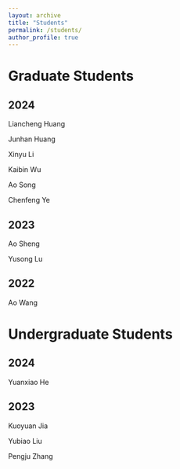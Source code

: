 ```yaml
---
layout: archive
title: "Students"
permalink: /students/
author_profile: true
---
```


Graduate Students
======

## 2024

Liancheng Huang

Junhan Huang

Xinyu Li

Kaibin Wu

Ao Song

Chenfeng Ye

## 2023

Ao Sheng

Yusong Lu

## 2022
Ao Wang

Undergraduate Students
======

## 2024

Yuanxiao He

## 2023

Kuoyuan Jia

Yubiao Liu

Pengju Zhang

